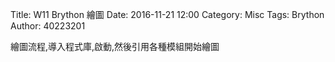 Title: W11 Brython 繪圖
Date: 2016-11-21 12:00
Category: Misc
Tags: Brython
Author: 40223201

<!-- PELICAN_END_SUMMARY -->
繪圖流程,導入程式庫,啟動,然後引用各種模組開始繪圖
<!-- 導入 Brython 標準程式庫 -->
<script type="text/javascript" 
    src="https://cdn.rawgit.com/brython-dev/brython/master/www/src/brython_dist.js">
</script>

<!-- 啟動 Brython -->
<script>
window.onload=function(){
brython(1);
}
</script>

<!-- 以下實際利用  Brython 畫一條直線 -->
<canvas id="japanflag1" width="600" height="250"></canvas>
<script type="text/python3">
from browser import document as doc
import math
# 準備繪圖畫布
canvas = doc["guitarchord"]
ctx = canvas.getContext("2d")
 
# 以下可以利用 ctx 物件進行畫圖
# 先畫一條直線
ctx.beginPath()
# 設定線的寬度為 1 個單位
ctx.lineWidth = 1
inc=5
for i in range(5):

# 將畫筆移動到 (100, 100) 座標點
ctx.moveTo(100+in*inc, 100)
# 然後畫直線到 (150, 200) 座標點
ctx.lineTo(100+in*inc, 200)

# 設定顏色為藍色, 也可以使用 "rgb(0, 0, 255)" 字串設定顏色值
ctx.strokeStyle = "blue"
# 實際執行畫線
ctx.stroke()
ctx.closePath()
</script>

